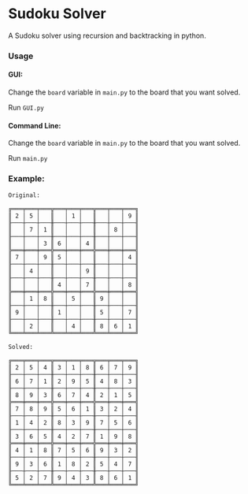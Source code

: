 # Sudoku Solver
A Sudoku solver using recursion and backtracking in python.

### Usage
#### GUI:
Change the `board` variable in `main.py` to the board that you want solved.

Run `GUI.py`
#### Command Line:
Change the `board` variable in `main.py` to the board that you want solved.

Run `main.py`

### Example:
`Original:`
```
╔═══╤═══╤═══╦═══╤═══╤═══╦═══╤═══╤═══╗
║ 2 │ 5 │   ║   │ 1 │   ║   │   │ 9 ║
╟───┼───┼───╫───┼───┼───╫───┼───┼───╢
║   │ 7 │ 1 ║   │   │   ║   │ 8 │   ║
╟───┼───┼───╫───┼───┼───╫───┼───┼───╢
║   │   │ 3 ║ 6 │   │ 4 ║   │   │   ║
╠═══╪═══╪═══╬═══╪═══╪═══╬═══╪═══╪═══╣
║ 7 │   │ 9 ║ 5 │   │   ║   │   │ 4 ║
╟───┼───┼───╫───┼───┼───╫───┼───┼───╢
║   │ 4 │   ║   │   │ 9 ║   │   │   ║
╟───┼───┼───╫───┼───┼───╫───┼───┼───╢
║   │   │   ║ 4 │   │ 7 ║   │   │ 8 ║
╠═══╪═══╪═══╬═══╪═══╪═══╬═══╪═══╪═══╣
║   │ 1 │ 8 ║   │ 5 │   ║ 9 │   │   ║
╟───┼───┼───╫───┼───┼───╫───┼───┼───╢
║ 9 │   │   ║ 1 │   │   ║ 5 │   │ 7 ║
╟───┼───┼───╫───┼───┼───╫───┼───┼───╢
║   │ 2 │   ║   │ 4 │   ║ 8 │ 6 │ 1 ║
╚═══╧═══╧═══╩═══╧═══╧═══╩═══╧═══╧═══╝
```
`Solved:`
```
╔═══╤═══╤═══╦═══╤═══╤═══╦═══╤═══╤═══╗
║ 2 │ 5 │ 4 ║ 3 │ 1 │ 8 ║ 6 │ 7 │ 9 ║
╟───┼───┼───╫───┼───┼───╫───┼───┼───╢
║ 6 │ 7 │ 1 ║ 2 │ 9 │ 5 ║ 4 │ 8 │ 3 ║
╟───┼───┼───╫───┼───┼───╫───┼───┼───╢
║ 8 │ 9 │ 3 ║ 6 │ 7 │ 4 ║ 2 │ 1 │ 5 ║
╠═══╪═══╪═══╬═══╪═══╪═══╬═══╪═══╪═══╣
║ 7 │ 8 │ 9 ║ 5 │ 6 │ 1 ║ 3 │ 2 │ 4 ║
╟───┼───┼───╫───┼───┼───╫───┼───┼───╢
║ 1 │ 4 │ 2 ║ 8 │ 3 │ 9 ║ 7 │ 5 │ 6 ║
╟───┼───┼───╫───┼───┼───╫───┼───┼───╢
║ 3 │ 6 │ 5 ║ 4 │ 2 │ 7 ║ 1 │ 9 │ 8 ║
╠═══╪═══╪═══╬═══╪═══╪═══╬═══╪═══╪═══╣
║ 4 │ 1 │ 8 ║ 7 │ 5 │ 6 ║ 9 │ 3 │ 2 ║
╟───┼───┼───╫───┼───┼───╫───┼───┼───╢
║ 9 │ 3 │ 6 ║ 1 │ 8 │ 2 ║ 5 │ 4 │ 7 ║
╟───┼───┼───╫───┼───┼───╫───┼───┼───╢
║ 5 │ 2 │ 7 ║ 9 │ 4 │ 3 ║ 8 │ 6 │ 1 ║
╚═══╧═══╧═══╩═══╧═══╧═══╩═══╧═══╧═══╝
```
